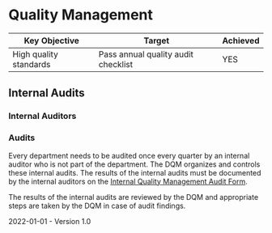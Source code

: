 # Quality Management

| Key Objective          | Target                              | Achieved |
| ---------------------- | ----------------------------------- | -------- |
| High quality standards | Pass annual quality audit checklist | YES      |

## Internal Audits

### Internal Auditors



### Audits

Every department needs to be audited once every quarter by an internal auditor who is not part of the department. The DQM organizes and controls these internal audits. The results of the internal audits must be documented by the internal auditors on the [Internal Quality Management Audit Form](./Quality%20Management/Internal%20Quality%20Management%20Audit%20Form.md).

The results of the internal audits are reviewed by the DQM and appropriate steps are taken by the DQM in case of audit findings.



2022-01-01 - Version 1.0

